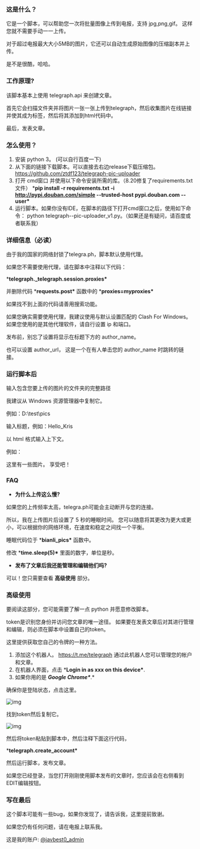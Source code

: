 ### 这是什么？



它是一个脚本，可以帮助您一次将批量图像上传到电报，支持 jpg,png,gif。 这样您就不需要手动一一上传。

对于超过电报最大大小5MB的图片，它还可以自动生成原始图像的压缩副本并上传。

是不是很酷，哈哈。

### 工作原理?



该脚本基本上使用 telegraph.api 来创建文章。

首先它会扫描文件夹并将图片一张一张上传到telegraph，然后收集图片在线链接并使其成为<img>标签，然后将其添加到html代码中。

最后，发表文章。

### 怎么使用？



1. 安装 python 3。 (可以自行百度一下)
2. 从下面的链接下载脚本。可以直接去右边release下载压缩包。https://github.com/ztdf123/telegraph-pic-uploader
3. 打开 cmd窗口 并使用以下命令安装所需的库。（8.20修复了requirements.txt文件）                                    ***pip install -r requirements.txt -i http://pypi.douban.com/simple --trusted-host pypi.douban.com --user\***
4. 运行脚本。如果你没有IDE，在脚本的路径下打开cmd窗口之后，使用如下命令： python  telegraph--pic-uploader_v1.py。（如果还是有疑问，请百度或者联系我）

### 详细信息（必读）



由于我的国家的网络封锁了telegra.ph，脚本默认使用代理。

如果您不需要使用代理，请在脚本中注释以下代码：

***telegraph._telegraph.session.proxies\***

并删除代码 ***requests.post\*** 函数中的 ***proxies=myproxies\***

如果找不到上面的代码请善用搜索功能。

如果您确实需要使用代理，我建议使用与默认设置匹配的 Clash For Windows。 如果您使用的是其他代理软件，请自行设置 ip 和端口。

发布前，别忘了设置将显示在标题下方的 author_name。

也可以设置 author_url， 这是一个在有人单击您的 author_name 时跳转的链接。                                                                         

### 运行脚本后



输入包含您要上传的图片的文件夹的完整路径

我建议从 Windows 资源管理器中复制它。

例如：D:\test\pics

输入标题，例如：Hello_Kris

以 html 格式输入上下文。

例如：<p>这里有一些图片。 享受吧！</p>

### FAQ

- **为什么上传这么慢?**

如果您的上传频率太高，telegra.ph可能会主动断开与您的连接。

所以，我在上传图片后设置了 5 秒的睡眠时间。 您可以随意将其更改为更大或更小，可以根据你的网络环境，在速度和稳定之间找一个平衡。

睡眠代码位于 ***bianli_pics\*** 函数中。

修改 ***time.sleep(5)\*** 里面的数字，单位是秒。

- **发布了文章后我还能管理和编辑他们吗?**

可以！您只需要查看 **高级使用** 部分。

### 高级使用



要阅读这部分，您可能需要了解一点 python 并愿意修改脚本。



token是识别您身份并访问您文章的唯一途径。 如果要在发表文章后对其进行管理和编辑，则必须在脚本中设置自己的token。

这里提供获取您自己的令牌的一种方法。

1. 添加这个机器人。  https://t.me/telegraph                                                                           通过此机器人您可以管理您的帐户和文章。
2. 在机器人界面，点击 ***Login in as xxx on this device\***.
3. 如果你用的是 ***Google Chrome\****.* 

确保你是登陆状态，点击这里。                                                                                           

![img](https://telegra.ph/file/c9cabc5ea700bbb299f69.jpg)



找到token然后复制它。

![img](https://telegra.ph/file/7f6670875e24ec13a9f68.jpg)



然后将token粘贴到脚本中，然后注释下面这行代码，

***telegraph.create_account\***

然后运行脚本，发布文章。

如果您已经登录，当您打开刚刚使用脚本发布的文章时，您应该会在右侧看到EDIT编辑按钮。

### 写在最后



这个脚本可能有一些bug，如果你发现了，请告诉我，这里提前致谢。

如果您仍有任何问题，请在电报上联系我。

这是我的账户: [@javbest0_admin](https://t.me/javbest0_admin)